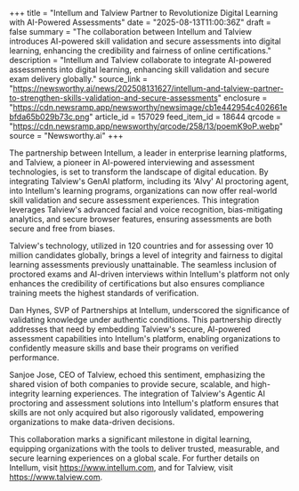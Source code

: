 +++
title = "Intellum and Talview Partner to Revolutionize Digital Learning with AI-Powered Assessments"
date = "2025-08-13T11:00:36Z"
draft = false
summary = "The collaboration between Intellum and Talview introduces AI-powered skill validation and secure assessments into digital learning, enhancing the credibility and fairness of online certifications."
description = "Intellum and Talview collaborate to integrate AI-powered assessments into digital learning, enhancing skill validation and secure exam delivery globally."
source_link = "https://newsworthy.ai/news/202508131627/intellum-and-talview-partner-to-strengthen-skills-validation-and-secure-assessments"
enclosure = "https://cdn.newsramp.app/newsworthy/newsimage/cb1e442954c402661ebfda65b029b73c.png"
article_id = 157029
feed_item_id = 18644
qrcode = "https://cdn.newsramp.app/newsworthy/qrcode/258/13/poemK9oP.webp"
source = "Newsworthy.ai"
+++

<p>The partnership between Intellum, a leader in enterprise learning platforms, and Talview, a pioneer in AI-powered interviewing and assessment technologies, is set to transform the landscape of digital education. By integrating Talview's GenAI platform, including its 'Alvy' AI proctoring agent, into Intellum's learning programs, organizations can now offer real-world skill validation and secure assessment experiences. This integration leverages Talview's advanced facial and voice recognition, bias-mitigating analytics, and secure browser features, ensuring assessments are both secure and free from biases.</p><p>Talview's technology, utilized in 120 countries and for assessing over 10 million candidates globally, brings a level of integrity and fairness to digital learning assessments previously unattainable. The seamless inclusion of proctored exams and AI-driven interviews within Intellum's platform not only enhances the credibility of certifications but also ensures compliance training meets the highest standards of verification.</p><p>Dan Hynes, SVP of Partnerships at Intellum, underscored the significance of validating knowledge under authentic conditions. This partnership directly addresses that need by embedding Talview's secure, AI-powered assessment capabilities into Intellum's platform, enabling organizations to confidently measure skills and base their programs on verified performance.</p><p>Sanjoe Jose, CEO of Talview, echoed this sentiment, emphasizing the shared vision of both companies to provide secure, scalable, and high-integrity learning experiences. The integration of Talview's Agentic AI proctoring and assessment solutions into Intellum's platform ensures that skills are not only acquired but also rigorously validated, empowering organizations to make data-driven decisions.</p><p>This collaboration marks a significant milestone in digital learning, equipping organizations with the tools to deliver trusted, measurable, and secure learning experiences on a global scale. For further details on Intellum, visit <a href='https://www.intellum.com' rel='nofollow' target='_blank'>https://www.intellum.com</a>, and for Talview, visit <a href='https://www.talview.com' rel='nofollow' target='_blank'>https://www.talview.com</a>.</p>